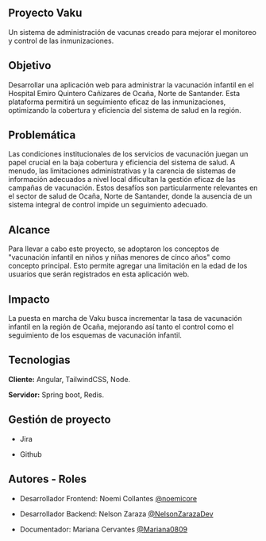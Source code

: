 ## Proyecto Vaku

Un sistema de administración de vacunas creado para mejorar el monitoreo y control de las inmunizaciones.
## Objetivo

Desarrollar una aplicación web para administrar la vacunación infantil en el Hospital Emiro Quintero Cañizares de Ocaña, Norte de Santander. Esta plataforma permitirá un seguimiento eficaz de las inmunizaciones, optimizando la cobertura y eficiencia del sistema de salud en la región.
## Problemática

Las condiciones institucionales de los servicios de vacunación juegan un papel crucial en la baja cobertura y eficiencia del sistema de salud. A menudo, las limitaciones administrativas y la carencia de sistemas de información adecuados a nivel local dificultan la gestión eficaz de las campañas de vacunación. Estos desafíos son particularmente relevantes en el sector de salud de Ocaña, Norte de Santander, donde la ausencia de un sistema integral de control impide un seguimiento adecuado.
## Alcance

Para llevar a cabo este proyecto, se adoptaron los conceptos de "vacunación infantil en niños y niñas menores de cinco años" como concepto principal. Esto permite agregar una limitación en la edad de los usuarios que serán registrados en esta aplicación web.
## Impacto

La puesta en marcha de Vaku busca incrementar la tasa de vacunación infantil en la región de Ocaña, mejorando así tanto el control como el seguimiento de los esquemas de vacunación infantil.
## Tecnologias

**Cliente:** Angular, TailwindCSS, Node.

**Servidor:** Spring boot, Redis.


## Gestión de proyecto

- Jira

- Github
## Autores - Roles

- Desarrollador Frontend:
  Noemi Collantes [@noemicore](https://github.com/noemicore)

- Desarrollador Backend:
  Nelson Zaraza [@NelsonZarazaDev ](https://github.com/NelsonZarazaDev)

- Documentador:
  Mariana Cervantes [@Mariana0809 ](https://github.com/Mariana0809)
